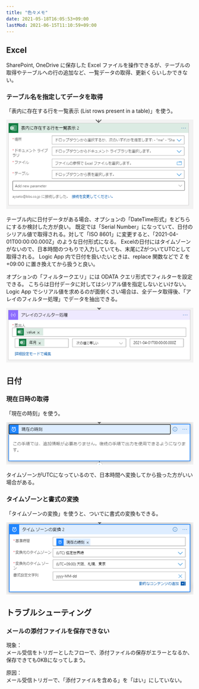 ```yaml
---
title: "色々メモ"
date: 2021-05-18T16:05:53+09:00
lastMod: 2021-06-15T11:10:59+09:00
---
```


## Excel
SharePoint, OneDrive に保存した Excel ファイルを操作できるが、テーブルの取得やテーブルへの行の追加など、一覧データの取得、更新くらいしかできない。

### テーブル名を指定してデータを取得
「表内に存在する行を一覧表示 (List rows present in a table)」を使う。

![](2021-06-15-10-42-27.png)

テーブル内に日付データがある場合、オプションの「DateTime形式」をどちらにするか検討した方が良い。
既定では「Serial Number」になっていて、日付のシリアル値で取得される。対して「ISO 8601」に変更すると、「2021-04-01T00:00:00.000Z」のような日付形式になる。
Excelの日付にはタイムゾーンがないので、日本時間のつもりで入力していても、末尾にZがついてUTCとして取得される。
Logic App 内で日付を扱いたいときは、replace 関数などで Z を +09:00 に置き換えてから扱うと良い。

オプションの「フィルタークエリ」には ODATA クエリ形式でフィルターを設定できる。
こちらは日付データに対してはシリアル値を指定しないといけない。
Logic App でシリアル値を求めるのが面倒くさい場合は、全データ取得後、「アレイのフィルター処理」でデータを抽出できる。

![](2021-06-15-11-35-00.png)

## 日付

### 現在日時の取得
「現在の時刻」を使う。

![](2021-06-15-11-05-52.png)

タイムゾーンがUTCになっているので、日本時間へ変換してから扱った方がいい場合がある。

### タイムゾーンと書式の変換
「タイムゾーンの変換」を使うと、ついでに書式の変換もできる。

![](2021-06-15-11-09-24.png)

## トラブルシューティング

### メールの添付ファイルを保存できない

現象：  
メール受信をトリガーとしたフローで、添付ファイルの保存がエラーとなるか、保存できても0KBになってしまう。

原因：  
メール受信トリガーで、「添付ファイルを含める」を「はい」にしていない。
